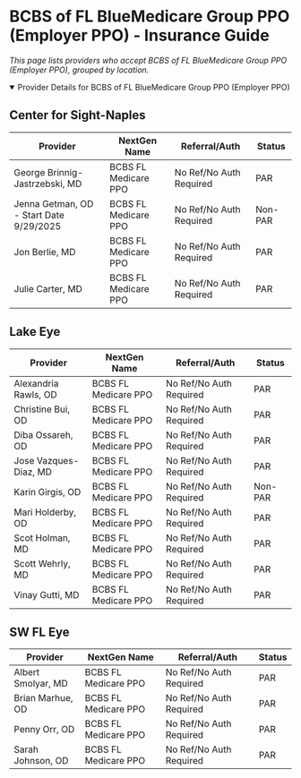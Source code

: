 # BCBS of FL BlueMedicare Group PPO (Employer PPO) - Insurance Guide

*This page lists providers who accept BCBS of FL BlueMedicare Group PPO (Employer PPO), grouped by location.*

<details open><summary>Provider Details for BCBS of FL BlueMedicare Group PPO (Employer PPO)</summary>

## Center for Sight-Naples

| Provider | NextGen Name | Referral/Auth | Status |
|----------|-------------|--------------|--------|
| George Brinnig-Jastrzebski, MD | BCBS FL Medicare PPO | No Ref/No Auth Required | PAR |
| Jenna Getman, OD - Start Date 9/29/2025 | BCBS FL Medicare PPO | No Ref/No Auth Required | Non-PAR |
| Jon Berlie, MD | BCBS FL Medicare PPO | No Ref/No Auth Required | PAR |
| Julie Carter, MD | BCBS FL Medicare PPO | No Ref/No Auth Required | PAR |

## Lake Eye 

| Provider | NextGen Name | Referral/Auth | Status |
|----------|-------------|--------------|--------|
| Alexandria Rawls, OD | BCBS FL Medicare PPO | No Ref/No Auth Required | PAR |
| Christine Bui, OD | BCBS FL Medicare PPO | No Ref/No Auth Required | PAR |
| Diba Ossareh, OD | BCBS FL Medicare PPO | No Ref/No Auth Required | PAR |
| Jose Vazques-Diaz, MD | BCBS FL Medicare PPO | No Ref/No Auth Required | PAR |
| Karin Girgis, OD | BCBS FL Medicare PPO | No Ref/No Auth Required | Non-PAR |
| Mari Holderby, OD | BCBS FL Medicare PPO | No Ref/No Auth Required | PAR |
| Scot Holman, MD | BCBS FL Medicare PPO | No Ref/No Auth Required | PAR |
| Scott Wehrly, MD | BCBS FL Medicare PPO | No Ref/No Auth Required | PAR |
| Vinay Gutti, MD | BCBS FL Medicare PPO | No Ref/No Auth Required | PAR |

## SW FL Eye

| Provider | NextGen Name | Referral/Auth | Status |
|----------|-------------|--------------|--------|
| Albert Smolyar, MD | BCBS FL Medicare PPO | No Ref/No Auth Required | PAR |
| Brian Marhue, OD | BCBS FL Medicare PPO | No Ref/No Auth Required | PAR |
| Penny Orr, OD | BCBS FL Medicare PPO | No Ref/No Auth Required | PAR |
| Sarah Johnson, OD | BCBS FL Medicare PPO | No Ref/No Auth Required | PAR |

</details>


